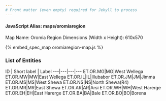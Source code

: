 ```yaml
---
# Front matter (even empty) required for Jekyll to process
---
```


#### JavaScript Alias: maps/oromiaregion

Map Name: Oromia Region
Dimensions (Width x Height): 610x570



{% embed_spec_map oromiaregion-map.js %}

### List of Entities

ID | Short label | Label
---|---|---|---
ET.OR.MG|MG|West Wellega
ET.OR.MW|MW|East Wellega
ET.OR.IL|IL|Illubabor
ET.OR.JM|JM|Jimma
ET.OR.MS|MS|West Shewa
ET.OR.NS|NS|North Shewa(R4)
ET.OR.MR|MR|East Shewa
ET.OR.AR|AR|Arsi
ET.OR.WH|WH|West Harerge
ET.OR.EH|EH|East Harerge
ET.OR.BA|BA|Bale
ET.OR.BO|BO|Borena